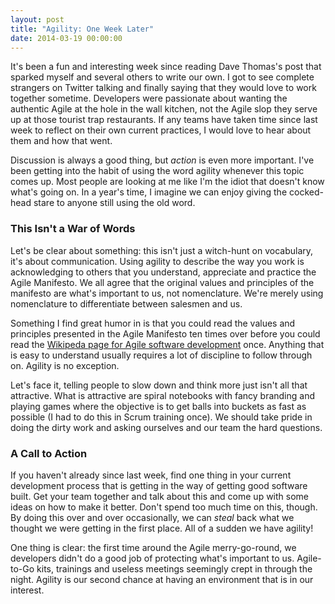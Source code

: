 ```yaml
---
layout: post
title: "Agility: One Week Later"
date: 2014-03-19 00:00:00
---
```


It's been a fun and interesting week since reading Dave Thomas's post that
sparked myself and several others to write our own. I got to see complete
strangers on Twitter talking and finally saying that they would love to work
together sometime. Developers were passionate about wanting the authentic Agile
at the hole in the wall kitchen, not the Agile slop they serve up at those
tourist trap restaurants. If any teams have taken time since last week to
reflect on their own current practices, I would love to hear about them and how
that went.

Discussion is always a good thing, but *action* is even more important. I've
been getting into the habit of using the word agility whenever this topic comes
up. Most people are looking at me like I'm the idiot that doesn't know what's
going on. In a year's time, I imagine we can enjoy giving the cocked-head stare
to anyone still using the old word.

### This Isn't a War of Words
Let's be clear about something: this isn't just a witch-hunt on vocabulary,
it's about communication. Using agility to describe the way you work is
acknowledging to others that you understand, appreciate and practice the Agile
Manifesto. We all agree that the original values and principles of the
manifesto are what's important to us, not nomenclature. We're merely using
nomenclature to differentiate between salesmen and us.

Something I find great humor in is that you could read the values and
principles presented in the Agile Manifesto ten times over before you could
read the [Wikipeda page for Agile software
development](http://en.wikipedia.org/wiki/Agile_software_development) once.
Anything that is easy to understand usually requires a lot of discipline to
follow through on. Agility is no exception.

Let's face it, telling people to slow down and think more just isn't all that
attractive. What is attractive are spiral notebooks with fancy branding and
playing games where the objective is to get balls into buckets as fast as
possible (I had to do this in Scrum training once). We should take pride in
doing the dirty work and asking ourselves and our team the hard questions.

### A Call to Action
If you haven't already since last week, find one thing in your current
development process that is getting in the way of getting good software built.
Get your team together and talk about this and come up with some ideas on how
to make it better. Don't spend too much time on this, though. By doing this
over and over occasionally, we can *steal* back what we thought we were getting
in the first place. All of a sudden we have agility!

One thing is clear: the first time around the Agile merry-go-round, we
developers didn't do a good job of protecting what's important to us.
Agile-to-Go kits, trainings and useless meetings seemingly crept in through the
night. Agility is our second chance at having an environment that is in our
interest.
